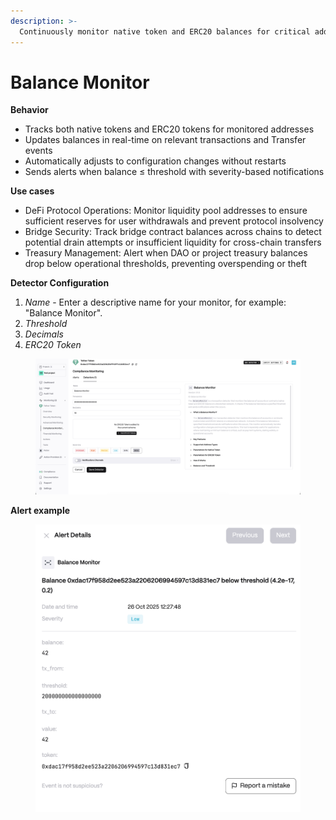 ```yaml
---
description: >-
  Continuously monitor native token and ERC20 balances for critical addresses, alerting when balances fall below configured thresholds to prevent operational failures.
---
```


# Balance Monitor

**Behavior**  

* Tracks both native tokens and ERC20 tokens for monitored addresses
* Updates balances in real-time on relevant transactions and Transfer events
* Automatically adjusts to configuration changes without restarts
* Sends alerts when balance ≤ threshold with severity-based notifications

**Use cases**  

* DeFi Protocol Operations: Monitor liquidity pool addresses to ensure sufficient reserves for user withdrawals and prevent protocol insolvency
* Bridge Security: Track bridge contract balances across chains to detect potential drain attempts or insufficient liquidity for cross-chain transfers
* Treasury Management: Alert when DAO or project treasury balances drop below operational thresholds, preventing overspending or theft


**Detector Configuration**  
1. *Name* - Enter a descriptive name for your monitor, for example: "Balance Monitor".
2. *Threshold*
3. *Decimals*
4. *ERC20 Token*
<figure><img src="../../.gitbook/assets/balance_monitor_faq.png" alt=""><figcaption></figcaption></figure>

**Alert example**
<figure><img src="../../.gitbook/assets/balance_monitor_alert.png" alt=""><figcaption></figcaption></figure>